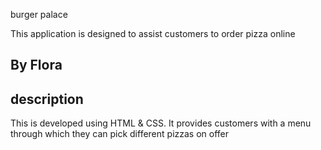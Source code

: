 burger palace

This application is designed to assist customers to order pizza online
## By Flora
## description
This is developed using HTML & CSS.
It provides customers with a menu through which they can pick different pizzas on offer